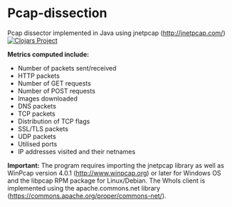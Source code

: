 # Pcap-dissection

Pcap dissector implemented in Java using jnetpcap (http://jnetpcap.com/)
[![Clojars Project](https://img.shields.io/clojars/v/clj-net-pcap.svg)](http://clojars.org/clj-net-pcap)


**Metrics computed include:**
* Number of packets sent/received
* HTTP packets
* Number of GET requests
* Number of POST requests
* Images downloaded
* DNS packets
* TCP packets
* Distribution of TCP flags
* SSL/TLS packets
* UDP packets
* Utilised ports
* IP addresses visited and their netnames

**Important:** The program requires importing the jnetpcap library as well as WinPcap version 4.0.1 (http://www.winpcap.org) or later for Windows OS and the libpcap RPM package for Linux/Debian. The WhoIs client is implemented using the apache.commons.net library (https://commons.apache.org/proper/commons-net/).

